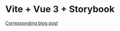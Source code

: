 # Vite + Vue 3 + Storybook

[Corresponding blog post](https://mokkapps.de/blog/document-and-test-vue-3-components-with-storybook/)
